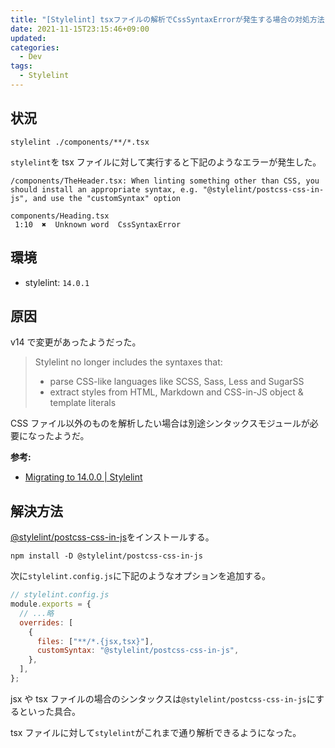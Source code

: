 ```yaml
---
title: "[Stylelint] tsxファイルの解析でCssSyntaxErrorが発生する場合の対処方法"
date: 2021-11-15T23:15:46+09:00
updated:
categories:
  - Dev
tags:
  - Stylelint
---
```


## 状況

```
stylelint ./components/**/*.tsx
```

`stylelint`を tsx ファイルに対して実行すると下記のようなエラーが発生した。

```
/components/TheHeader.tsx: When linting something other than CSS, you should install an appropriate syntax, e.g. "@stylelint/postcss-css-in-js", and use the "customSyntax" option

components/Heading.tsx
 1:10  ✖  Unknown word  CssSyntaxError
```

## 環境

- stylelint: `14.0.1`

## 原因

v14 で変更があったようだった。

> Stylelint no longer includes the syntaxes that:
>
> - parse CSS-like languages like SCSS, Sass, Less and SugarSS
> - extract styles from HTML, Markdown and CSS-in-JS object & template literals

CSS ファイル以外のものを解析したい場合は別途シンタックスモジュールが必要になったようだ。

**参考:**

- [Migrating to 14.0.0 | Stylelint](https://stylelint.io/migration-guide/to-14/)

## 解決方法

[@stylelint/postcss-css-in-js](https://www.npmjs.com/package/@stylelint/postcss-css-in-js)をインストールする。

```
npm install -D @stylelint/postcss-css-in-js
```

次に`stylelint.config.js`に下記のようなオプションを追加する。

```js
// stylelint.config.js
module.exports = {
  // ...略
  overrides: [
    {
      files: ["**/*.{jsx,tsx}"],
      customSyntax: "@stylelint/postcss-css-in-js",
    },
  ],
};
```

jsx や tsx ファイルの場合のシンタックスは`@stylelint/postcss-css-in-js`にするといった具合。

tsx ファイルに対して`stylelint`がこれまで通り解析できるようになった。
